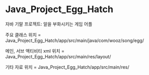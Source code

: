 # Java_Project_Egg_Hatch
자바 기말 프로젝트: 알을 부화시키는 게임 어플

주요 클래스 위치 = Java_Project_Egg_Hatch/app/src/main/java/com/wooz/song/egg/  

메인, 서브 액티비티 xml 위치  = Java_Project_Egg_Hatch/app/src/main/res/layout/

기타 자료 위치 = Java_Project_Egg_Hatch/app/src/main/res/

